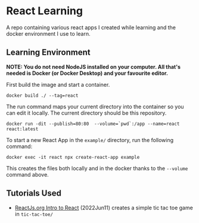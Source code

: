 # React Learning

A repo containing various react apps I created while learning and the docker environment I use to learn.

## Learning Environment

**NOTE: You do not need NodeJS installed on your computer. All that's needed is Docker (or Docker Desktop) and your favourite editor.**

First build the image and start a container.

```
docker build ./ --tag=react
```

The run command maps your current directory into the container so you can edit it locally. The current directory should be this repository.

```
docker run -dit --publish=80:80  --volume=`pwd`:/app --name=react react:latest
```

To start a new React App in the `example/` directory, run the following command:

```
docker exec -it react npx create-react-app example
```

This creates the files both locally and in the docker thanks to the `--volume` command above.

## Tutorials Used

- [ReactJs.org Intro to React](https://reactjs.org/tutorial/tutorial.html) (2022Jun11) creates a simple tic tac toe game in `tic-tac-toe/`
